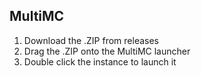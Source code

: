 ## MultiMC
1) Download the .ZIP from releases
2) Drag the .ZIP onto the MultiMC launcher
3) Double click the instance to launch it